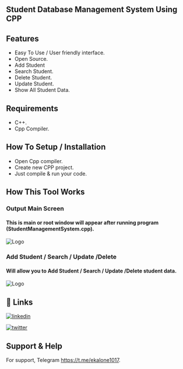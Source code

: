
##  Student Database Management System Using CPP


## Features

- Easy To Use / User friendly interface.
- Open Source.
- Add Student
- Search Student.
- Delete Student.
- Update Student.
- Show All Student Data.

## Requirements
- C++.
- Cpp Compiler.

## How To Setup / Installation

- Open Cpp compiler.
- Create new CPP project.
- Just compile & run your code.

## How This Tool Works

### Output Main Screen
#### This is main or root window will appear after running program (StudentManagementSystem.cpp).
![Logo](https://raw.githubusercontent.com/pkiran1017/sStudent-Management-System-Project-cpp/main/Output%201.jpg)

### Add Student / Search / Update /Delete
#### Will allow you to Add Student / Search / Update /Delete student data.
![Logo](https://raw.githubusercontent.com/pkiran1017/sStudent-Management-System-Project-cpp/main/Output%202.jpg)

## 🔗 Links
[![linkedin](https://img.shields.io/badge/linkedin-0A66C2?style=for-the-badge&logo=linkedin&logoColor=white)](https://www.linkedin.com/in/pkiran101714)

[![twitter](https://img.shields.io/badge/twitter-1DA1F2?style=for-the-badge&logo=twitter&logoColor=white)](https://twitter.com/Pkiran101714)


## Support & Help

For support, Telegram https://t.me/ekalone1017.
